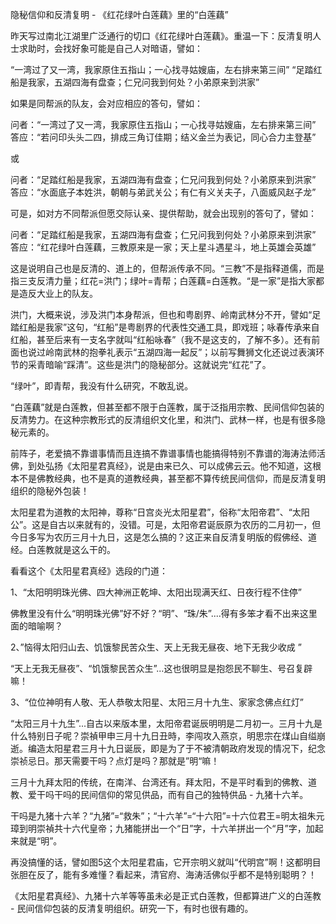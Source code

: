 隐秘信仰和反清复明 - 《红花绿叶白莲藕》里的“白莲藕”

昨天写过南北江湖里广泛通行的切口《红花绿叶白莲藕》。重温一下：反清复明人士求助时，会找好象可能是自己人对暗语，譬如：

“一湾过了又一湾，我家原住五指山；一心找寻姑嫂庙，左右排来第三间”
“足踏红船是我家，五湖四海有盘查；仁兄问我到何处？小弟原来到洪家”

如果是同帮派的队友，会对应相应的答句，譬如：

问者：“一湾过了又一湾，我家原住五指山；一心找寻姑嫂庙，左右排来第三间”
答应：“若问印头头二四，排成三角订佳期；结义金兰为表记，同心合力主登基”

或

问者：“足踏红船是我家，五湖四海有盘查；仁兄问我到何处？小弟原来到洪家”
答应：“水面底子本姓洪，朝朝与弟武关公；有仁有义关夫子，八面威风赵子龙”

可是，如对方不同帮派但愿交际认亲、提供帮助，就会出现别的答句了，譬如：

问者：“足踏红船是我家，五湖四海有盘查；仁兄问我到何处？小弟原来到洪家”
答应：“红花绿叶白莲藕，三教原来是一家；天上星斗遇星斗，地上英雄会英雄”

这是说明自己也是反清的、道上的，但帮派传承不同。“三教”不是指释道儒，而是指三支反清力量；红花=洪门；绿叶=青帮；白莲藕=白莲教。“是一家”是指大家都是造反大业上的队友。

洪门，大概来说，涉及洪门本身帮派，但也和粤剧界、岭南武林分不开，譬如“足踏红船是我家”这句，“红船”是粤剧界的代表性交通工具，即戏班；咏春传承来自红船，甚至后来有一支名字就叫“红船咏春”（我不是这支的，了解不多）。还有前面也说过岭南武林的抱拳礼表示“五湖四海一起反”；以前写舞狮文化还说过表演环节的采青暗喻“踩清”。这些是洪门的隐秘部分。这就说完“红花”了。

“绿叶”，即青帮，我没有什么研究，不敢乱说。

“白莲藕”就是白莲教，但甚至都不限于白莲教，属于泛指用宗教、民间信仰包装的反清势力。在这种宗教形式的反清组织文化里，和洪门、武林一样，也是有很多隐秘元素的。

前阵子，老爱搞不靠谱事情而且连搞不靠谱事情也能搞得特别不靠谱的海涛法师活佛，到处弘扬《太阳星君真经》，说是由来已久、可以成佛云云。他不知道，这根本不是佛教经典，也不是真的道教经典，甚至都不算传统民间信仰，而是反清复明组织的隐秘外包装！

太阳星君为道教的太阳神，尊称“日宫炎光太阳星君”，俗称“太阳帝君”、“太阳公”。这是自古以来就有的，没错。可是，太阳帝君诞辰原为农历的二月初一，但今日多写为农历三月十九日，这是怎么搞的？这正来自反清复明版的假佛经、道经。白莲教就是这么干的。

看看这个《太阳星君真经》选段的门道：

1、“太阳明明珠光佛、四大神洲正乾坤、太阳出现满天红、日夜行程不住停”

佛教里没有什么“明明珠光佛”好不好？“明”、“珠/朱”....得有多笨才看不出来这里面的暗喻啊？

2、”恼得太阳归山去、饥饿黎民苦众生、天上无我无昼夜、地下无我少收成 ”

“天上无我无昼夜”、“饥饿黎民苦众生”...这也很明显是抱怨民不聊生、号召复辟嘛！

3、“位位神明有人敬、无人恭敬太阳星、太阳三月十九生、家家念佛点红灯”

“太阳三月十九生”...自古以来版本里，太阳帝君诞辰明明是二月初一。三月十九是什么特别日子呢？崇禎甲申三月十九日丑時，李闯攻入燕京，明思宗在煤山自缢崩逝。编造太阳星君三月十九日诞辰，即是为了于不被清朝政府发现的情况下，纪念崇祯忌日。那天需要干吗？点灯是吗？那就是”明“嘛！

三月十九拜太阳的传统，在南洋、台湾还有。拜太阳，不是平时看到的佛教、道教、爱干吗干吗的民间信仰的常见供品，而有自己的独特供品 - 九猪十六羊。

干吗是九猪十六羊？“九猪”=“救朱”；“十六羊”=“十六阳”=十六位君王=明太祖朱元璋到明崇禎共十六代皇帝；九猪能拼出一个“日”字，十六羊拼出一个“月”字，加起来就是“明”。

再没搞懂的话，譬如图5这个太阳星君庙，它开宗明义就叫“代明宫”啊！这都明目张胆在反了，能有多难懂？看起来，清官府、海涛活佛似乎都不是特别聪明？！

《太阳星君真经》、九猪十六羊等等虽未必是正式白莲教，但都算进广义的白莲教 - 民间信仰包装的反清复明组织。研究一下，有时也很有趣的。
